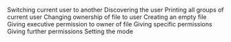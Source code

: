 Switching current user to another
Discovering the user
Printing all groups of current user
Changing ownership of file to user
Creating an empty file
Giving executive permission to owner of file
Giving specific permissions
Giving further permissions
Setting the mode
